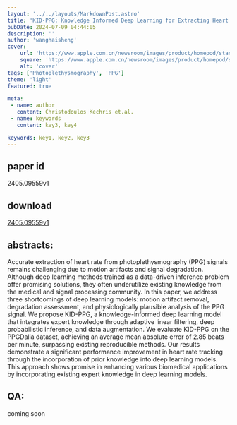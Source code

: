 ```yaml
---
layout: '../../layouts/MarkdownPost.astro'
title: 'KID-PPG: Knowledge Informed Deep Learning for Extracting Heart Rate from a Smartwatch'
pubDate: 2024-07-09 04:44:05
description: ''
author: 'wanghaisheng'
cover:
    url: 'https://www.apple.com.cn/newsroom/images/product/homepod/standard/Apple-HomePod-hero-230118_big.jpg.large_2x.jpg'
    square: 'https://www.apple.com.cn/newsroom/images/product/homepod/standard/Apple-HomePod-hero-230118_big.jpg.large_2x.jpg'
    alt: 'cover'
tags: ['Photoplethysmography', 'PPG'] 
theme: 'light'
featured: true

meta:
 - name: author
   content: Christodoulos Kechris et.al.
 - name: keywords
   content: key3, key4

keywords: key1, key2, key3
---
```


## paper id
2405.09559v1
## download
[2405.09559v1](http://arxiv.org/abs/2405.09559v1)
## abstracts:
Accurate extraction of heart rate from photoplethysmography (PPG) signals remains challenging due to motion artifacts and signal degradation. Although deep learning methods trained as a data-driven inference problem offer promising solutions, they often underutilize existing knowledge from the medical and signal processing community. In this paper, we address three shortcomings of deep learning models: motion artifact removal, degradation assessment, and physiologically plausible analysis of the PPG signal. We propose KID-PPG, a knowledge-informed deep learning model that integrates expert knowledge through adaptive linear filtering, deep probabilistic inference, and data augmentation. We evaluate KID-PPG on the PPGDalia dataset, achieving an average mean absolute error of 2.85 beats per minute, surpassing existing reproducible methods. Our results demonstrate a significant performance improvement in heart rate tracking through the incorporation of prior knowledge into deep learning models. This approach shows promise in enhancing various biomedical applications by incorporating existing expert knowledge in deep learning models.
## QA:
coming soon

